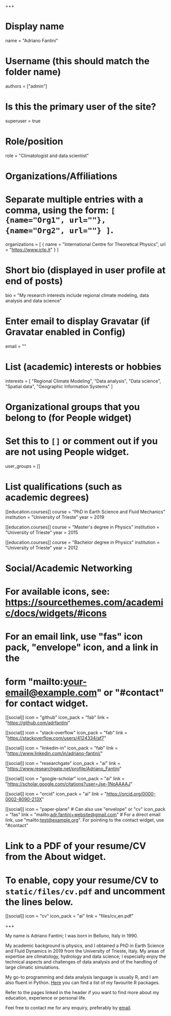 +++
# Display name
name = "Adriano Fantini"

# Username (this should match the folder name)
authors = ["admin"]

# Is this the primary user of the site?
superuser = true

# Role/position
role = "Climatologist and data scientist"

# Organizations/Affiliations
#   Separate multiple entries with a comma, using the form: `[ {name="Org1", url=""}, {name="Org2", url=""} ]`.
organizations = [ { name = "International Centre for Theoretical Physics", url = "https://www.ictp.it" } ]

# Short bio (displayed in user profile at end of posts)
bio = "My research interests include regional climate modeling, data analysis and data science"

# Enter email to display Gravatar (if Gravatar enabled in Config)
email = ""

# List (academic) interests or hobbies
interests = [
  "Regional Climate Modeling",
  "Data analysis",
  "Data science",
  "Spatial data",
  "Geographic Information Systems"
]

# Organizational groups that you belong to (for People widget)
#   Set this to `[]` or comment out if you are not using People widget.
user_groups = []

# List qualifications (such as academic degrees)
[[education.courses]]
  course = "PhD in Earth Science and Fluid Mechanics"
  institution = "University of Trieste"
  year = 2019

[[education.courses]]
  course = "Master's degree in Physics"
  institution = "University of Trieste"
  year = 2015

[[education.courses]]
  course = "Bachelor degree in Physics"
  institution = "University of Trieste"
  year = 2012

# Social/Academic Networking
# For available icons, see: https://sourcethemes.com/academic/docs/widgets/#icons
#   For an email link, use "fas" icon pack, "envelope" icon, and a link in the
#   form "mailto:your-email@example.com" or "#contact" for contact widget.

[[social]]
  icon = "github"
  icon_pack = "fab"
  link = "https://github.com/adrfantini"
  
[[social]]
  icon = "stack-overflow"
  icon_pack = "fab"
  link = "https://stackoverflow.com/users/4124334/af7"
  
[[social]]
  icon = "linkedin-in"
  icon_pack = "fab"
  link = "https://www.linkedin.com/in/adriano-fantini/"
  
[[social]]
  icon = "researchgate"
  icon_pack = "ai"
  link = "https://www.researchgate.net/profile/Adriano_Fantini"

[[social]]
  icon = "google-scholar"
  icon_pack = "ai"
  link = "https://scholar.google.com/citations?user=Jse-1NoAAAAJ"
  
[[social]]
  icon = "orcid"
  icon_pack = "ai"
  link = "https://orcid.org/0000-0002-8090-213X"
  
[[social]]
  icon = "paper-plane" # Can also use "envelope" or "cv"
  icon_pack = "fas"
  link = "mailto:adr.fantini+website@gmail.com"  # For a direct email link, use "mailto:test@example.org". For pointing to the contact widget, use "#contact"

# Link to a PDF of your resume/CV from the About widget.
# To enable, copy your resume/CV to `static/files/cv.pdf` and uncomment the lines below.
[[social]]
  icon = "cv"
  icon_pack = "ai"
  link = "files/cv_en.pdf"

+++

My name is Adriano Fantini; I was born in Belluno, Italy in 1990.

My academic background is physics, and I obtained a PhD in Earth Science and Fluid Dynamics in 2019 from the University of Trieste, Italy.
My areas of expertise are climatology, hydrology and data science; I especially enjoy the technical aspects and challenges of data analysis and of the handling of large climatic simulations.

My go-to programming and data analysis language is usually R, and I am also fluent in Python. [Here](https://adrfantini.github.io/r-packages/) you can find a list of my favourite R packages.

Refer to the pages linked in the header if you want to find more about my education, experience or personal life.

Feel free to contact me for any enquiry, preferably by [email](mailto:adr.fantini+website@gmail.com).

